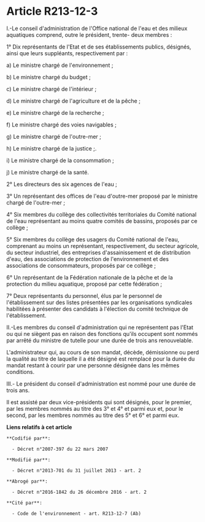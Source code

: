 # Article R213-12-3

I.-Le conseil d'administration de l'Office national de l'eau et des milieux aquatiques comprend, outre le président, trente-
deux membres : 

1° Dix représentants de l'Etat et de ses établissements publics, désignés, ainsi que leurs suppléants, respectivement par : 

a) Le ministre chargé de l'environnement ; 

b) Le ministre chargé du budget ; 

c) Le ministre chargé de l'intérieur ; 

d) Le ministre chargé de l'agriculture et de la pêche ; 

e) Le ministre chargé de la recherche ; 

f) Le ministre chargé des voies navigables ; 

g) Le ministre chargé de l'outre-mer ; 

h) Le ministre chargé de la justice ;. 

i) Le ministre chargé de la consommation ; 

j) Le ministre chargé de la santé. 

2° Les directeurs des six agences de l'eau ; 

3° Un représentant des offices de l'eau d'outre-mer proposé par le ministre chargé de l'outre-mer ; 

4° Six membres du collège des collectivités territoriales du Comité national de l'eau représentant au moins quatre comités de
bassins, proposés par ce collège ; 

5° Six membres du collège des usagers du Comité national de l'eau, comprenant au moins un représentant, respectivement, du
secteur agricole, du secteur industriel, des entreprises d'assainissement et de distribution d'eau, des associations de
protection de l'environnement et des associations de consommateurs, proposés par ce collège ; 

6° Un représentant de la Fédération nationale de la pêche et de la protection du milieu aquatique, proposé par cette
fédération ; 

7° Deux représentants du personnel, élus par le personnel de l'établissement sur des listes présentées par les organisations
syndicales habilitées à présenter des candidats à l'élection du comité technique de l'établissement. 

II.-Les membres du conseil d'administration qui ne représentent pas l'Etat ou qui ne siègent pas en raison des fonctions
qu'ils occupent sont nommés par arrêté du ministre de tutelle pour une durée de trois ans renouvelable. 

L'administrateur qui, au cours de son mandat, décède, démissionne ou perd la qualité au titre de laquelle il a été désigné
est remplacé pour la durée du mandat restant à courir par une personne désignée dans les mêmes conditions. 

III.- Le président du conseil d'administration est nommé pour une durée de trois ans.  

Il est assisté par deux vice-présidents qui sont désignés, pour le premier, par les membres nommés au titre des 3° et 4° et
parmi eux et, pour le second, par les membres nommés au titre des 5° et 6° et parmi eux.

**Liens relatifs à cet article**

	**Codifié par**:

	  - Décret n°2007-397 du 22 mars 2007

	**Modifié par**:

	  - Décret n°2013-701 du 31 juillet 2013 - art. 2

	**Abrogé par**:

	  - Décret n°2016-1842 du 26 décembre 2016 - art. 2

	**Cité par**:

	  - Code de l'environnement - art. R213-12-7 (Ab)
